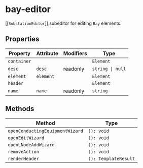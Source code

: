 # bay-editor

[[`SubstationEditor`]] subeditor for editing `Bay` elements.

## Properties

| Property    | Attribute | Modifiers | Type             |
|-------------|-----------|-----------|------------------|
| `container` |           |           | `Element`        |
| `desc`      | `desc`    | readonly  | `string \| null` |
| `element`   | `element` |           | `Element`        |
| `header`    |           |           | `Element`        |
| `name`      | `name`    | readonly  | `string`         |

## Methods

| Method                          | Type                 |
|---------------------------------|----------------------|
| `openConductingEquipmentWizard` | `(): void`           |
| `openEditWizard`                | `(): void`           |
| `openLNodeAddWizard`            | `(): void`           |
| `removeAction`                  | `(): void`           |
| `renderHeader`                  | `(): TemplateResult` |
